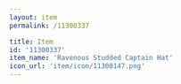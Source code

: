 ```yaml
---
layout: item
permalink: /11300337

title: Item
id: '11300337'
item_name: 'Ravenous Studded Captain Hat'
icon_url: 'item/icon/11300147.png'
---
```

